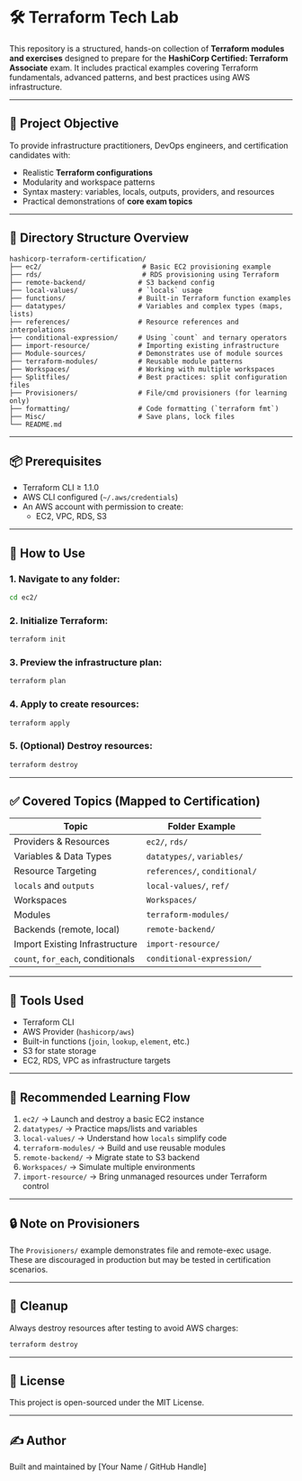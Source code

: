# 🛠️ Terraform Tech Lab

This repository is a structured, hands-on collection of **Terraform modules and exercises** designed to prepare for the **HashiCorp Certified: Terraform Associate** exam. It includes practical examples covering Terraform fundamentals, advanced patterns, and best practices using AWS infrastructure.

---

## 🎯 Project Objective

To provide infrastructure practitioners, DevOps engineers, and certification candidates with:

- Realistic **Terraform configurations**
- Modularity and workspace patterns
- Syntax mastery: variables, locals, outputs, providers, and resources
- Practical demonstrations of **core exam topics**

---

## 📂 Directory Structure Overview

```
hashicorp-terraform-certification/
├── ec2/                         # Basic EC2 provisioning example
├── rds/                         # RDS provisioning using Terraform
├── remote-backend/             # S3 backend config
├── local-values/               # `locals` usage
├── functions/                  # Built-in Terraform function examples
├── datatypes/                  # Variables and complex types (maps, lists)
├── references/                 # Resource references and interpolations
├── conditional-expression/     # Using `count` and ternary operators
├── import-resource/            # Importing existing infrastructure
├── Module-sources/             # Demonstrates use of module sources
├── terraform-modules/          # Reusable module patterns
├── Workspaces/                 # Working with multiple workspaces
├── Splitfiles/                 # Best practices: split configuration files
├── Provisioners/               # File/cmd provisioners (for learning only)
├── formatting/                 # Code formatting (`terraform fmt`)
├── Misc/                       # Save plans, lock files
└── README.md
```

---

## 📦 Prerequisites

- Terraform CLI ≥ 1.1.0
- AWS CLI configured (`~/.aws/credentials`)
- An AWS account with permission to create:
  - EC2, VPC, RDS, S3

---

## 🧪 How to Use

### 1. Navigate to any folder:

```bash
cd ec2/
```

### 2. Initialize Terraform:

```bash
terraform init
```

### 3. Preview the infrastructure plan:

```bash
terraform plan
```

### 4. Apply to create resources:

```bash
terraform apply
```

### 5. (Optional) Destroy resources:

```bash
terraform destroy
```

---

## ✅ Covered Topics (Mapped to Certification)

| Topic                            | Folder Example                |
|----------------------------------|-------------------------------|
| Providers & Resources            | `ec2/`, `rds/`                |
| Variables & Data Types           | `datatypes/`, `variables/`    |
| Resource Targeting               | `references/`, `conditional/` |
| `locals` and `outputs`           | `local-values/`, `ref/`       |
| Workspaces                       | `Workspaces/`                 |
| Modules                          | `terraform-modules/`          |
| Backends (remote, local)         | `remote-backend/`             |
| Import Existing Infrastructure   | `import-resource/`            |
| `count`, `for_each`, conditionals| `conditional-expression/`     |

---

## 🧰 Tools Used

- Terraform CLI
- AWS Provider (`hashicorp/aws`)
- Built-in functions (`join`, `lookup`, `element`, etc.)
- S3 for state storage
- EC2, RDS, VPC as infrastructure targets

---

## 📘 Recommended Learning Flow

1. `ec2/` → Launch and destroy a basic EC2 instance
2. `datatypes/` → Practice maps/lists and variables
3. `local-values/` → Understand how `locals` simplify code
4. `terraform-modules/` → Build and use reusable modules
5. `remote-backend/` → Migrate state to S3 backend
6. `Workspaces/` → Simulate multiple environments
7. `import-resource/` → Bring unmanaged resources under Terraform control

---

## 🔒 Note on Provisioners

The `Provisioners/` example demonstrates file and remote-exec usage. These are discouraged in production but may be tested in certification scenarios.

---

## 🧹 Cleanup

Always destroy resources after testing to avoid AWS charges:

```bash
terraform destroy
```

---

## 📝 License

This project is open-sourced under the MIT License.

---

## ✍️ Author

Built and maintained by [Your Name / GitHub Handle]
